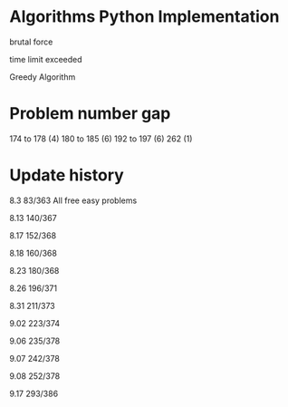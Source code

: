 Algorithms Python Implementation
=====================================

brutal force

time limit exceeded

Greedy Algorithm


Problem number gap
=====================================
174 to 178 (4)
180 to 185 (6) 
192 to 197 (6)
262        (1)

Update history
=====================================
8.3    83/363 All free easy problems  

8.13   140/367 

8.17   152/368

8.18   160/368

8.23   180/368

8.26   196/371

8.31   211/373

9.02   223/374

9.06   235/378

9.07   242/378

9.08   252/378

9.17   293/386